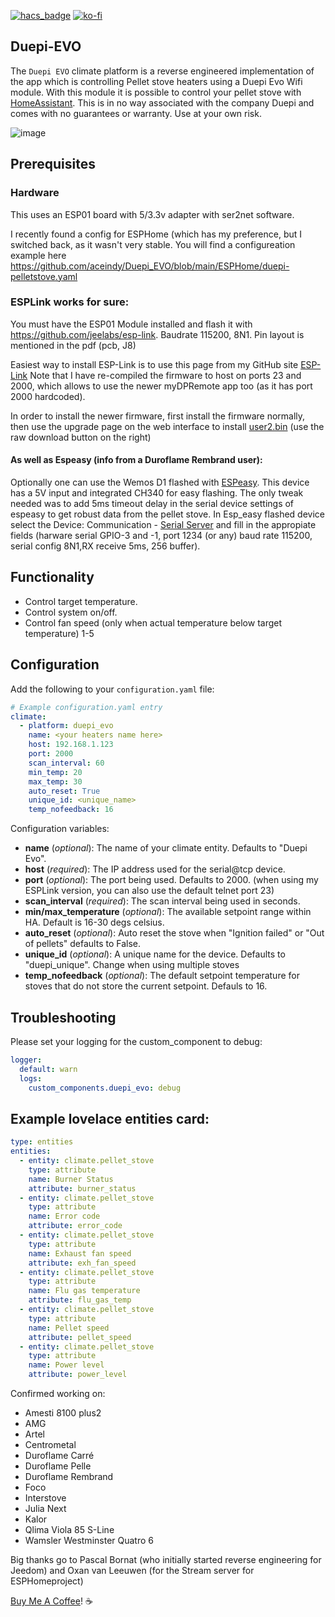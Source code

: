 [![hacs_badge](https://img.shields.io/badge/HACS-Default-orange.svg?style=for-the-badge)](https://github.com/hacs/integration)
[![ko-fi](https://ko-fi.com/img/githubbutton_sm.svg)](https://ko-fi.com/Z8Z050HKY)
## Duepi-EVO
The `Duepi EVO` climate platform is a reverse engineered implementation of the app which is controlling Pellet stove heaters using a Duepi Evo Wifi module.
With this module it is possible to control your pellet stove with [HomeAssistant](https://community.home-assistant.io/t/pellet-stove-duepi-evo/255841?u=aceindy).
This is in no way associated with the company Duepi and comes with no guarantees or warranty. Use at your own risk.

![image](https://github.com/aceindy/Duepi_EVO/assets/94692/5f2bd263-4e17-418d-a467-09fda2802d0e)

## Prerequisites
### Hardware
This uses an ESP01 board with 5/3.3v adapter with ser2net software.

I recently found a config for ESPHome (which has my preference, but I switched back, as it wasn't very stable.
You will find a configureation example here https://github.com/aceindy/Duepi_EVO/blob/main/ESPHome/duepi-pelletstove.yaml


### ESPLink works for sure:
You must have the ESP01 Module installed and flash it with https://github.com/jeelabs/esp-link.
Baudrate 115200, 8N1.
Pin layout is mentioned in the pdf (pcb, J8)

Easiest way to install ESP-Link is to use this page from my GitHub site [ESP-Link](https://aceindy.github.io/esp-link/)
Note that I have re-compiled the firmware to host on ports 23 and 2000, which allows to use the newer myDPRemote app too (as it has port 2000 hardcoded).


In order to install the newer firmware, first install the firmware normally, then use the upgrade page on the web interface to install [user2.bin](https://github.com/aceindy/esp-link/blob/master/user2.bin) (use the raw download button on the right)

#### As well as Espeasy (info from a Duroflame Rembrand user):
Optionally one can use the Wemos D1 flashed with [ESPeasy](https://www.letscontrolit.com/wiki/index.php/ESPEasy). This device has a 5V input and integrated CH340 for easy flashing. The only tweak needed was to add 5ms timeout delay in the serial device settings of espeasy to get robust data from the pellet stove. In Esp_easy flashed device select the Device: Communication - [Serial Server](https://www.letscontrolit.com/wiki/index.php?title=Ser2Net) and fill in the appropiate fields (harware serial GPIO-3 and -1, port 1234 (or any) baud rate 115200, serial config 8N1,RX receive 5ms, 256 buffer). 

## Functionality
- Control target temperature.
- Control system on/off.
- Control fan speed (only when actual temperature below target temperature) 1-5

## Configuration
Add the following to your `configuration.yaml` file:

```yaml
# Example configuration.yaml entry
climate:
  - platform: duepi_evo
    name: <your heaters name here>
    host: 192.168.1.123
    port: 2000
    scan_interval: 60
    min_temp: 20
    max_temp: 30
    auto_reset: True
    unique_id: <unique_name>
    temp_nofeedback: 16
```
Configuration variables:

- **name** (*optional*): The name of your climate entity. Defaults to "Duepi Evo".
- **host** (*required*): The IP address used for the serial@tcp device.
- **port** (*optional*): The port being used. Defaults to 2000. (when using my ESPLink version, you can also use the default telnet port 23)
- **scan_interval** (*required*): The scan interval being used in seconds.
- **min/max_temperature** (*optional*): The available setpoint range within HA. Default is 16-30 degs celsius.
- **auto_reset** (*optional*): Auto reset the stove when "Ignition failed" or "Out of pellets" defaults to False.
- **unique_id** (*optional*): A unique name for the device. Defaults to "duepi_unique". Change when using multiple stoves
- **temp_nofeedback** (*optional*): The default setpoint temperature for stoves that do not store the current setpoint. Defauls to 16.

## Troubleshooting
Please set your logging for the custom_component to debug:
```yaml
logger:
  default: warn
  logs:
    custom_components.duepi_evo: debug
```
## Example lovelace entities card:
```yaml
type: entities
entities:
  - entity: climate.pellet_stove
    type: attribute
    name: Burner Status
    attribute: burner_status
  - entity: climate.pellet_stove
    type: attribute
    name: Error code
    attribute: error_code
  - entity: climate.pellet_stove
    type: attribute
    name: Exhaust fan speed
    attribute: exh_fan_speed
  - entity: climate.pellet_stove
    type: attribute
    name: Flu gas temperature
    attribute: flu_gas_temp
  - entity: climate.pellet_stove
    type: attribute
    name: Pellet speed
    attribute: pellet_speed
  - entity: climate.pellet_stove
    type: attribute
    name: Power level
    attribute: power_level
```

Confirmed working on:
- Amesti 8100 plus2
- AMG
- Artel
- Centrometal
- Duroflame Carré
- Duroflame Pelle
- Duroflame Rembrand
- Foco
- Interstove
- Julia Next
- Kalor
- Qlima Viola 85 S-Line
- Wamsler Westminster Quatro 6

Big thanks go to Pascal Bornat (who initially started reverse engineering for Jeedom)
and Oxan van Leeuwen (for the Stream server for ESPHomeproject)

[Buy Me A Coffee](https://ko-fi.com/aceindy)! :coffee:
